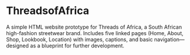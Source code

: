 # ThreadsofAfrica
A simple HTML website prototype for Threads of Africa, a South African high-fashion streetwear brand. Includes five linked pages (Home, About, Shop, Lookbook, Location) with images, captions, and basic navigation—designed as a blueprint for further development.
